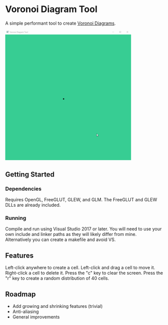# Voronoi Diagram Tool

A simple performant tool to create [Voronoi Diagrams](https://en.wikipedia.org/wiki/Voronoi_diagram). 

<img src="/images/animation.gif" alt="Animation" width="400">

## Getting Started
### Dependencies
Requires OpenGL, FreeGLUT, GLEW, and GLM. The FreeGLUT and GLEW DLLs are already included.

### Running
Compile and run using Visual Studio 2017 or later.  You will need to use your own include and linker paths as they will likely differ from mine. Alternatively you can create a makefile and avoid VS.

## Features

Left-click anywhere to create a cell. Left-click and drag a cell to move it. Right-click a cell to delete it. Press the "c" key to clear the screen. Press the "r" key to create a random distribution of 40 cells.

## Roadmap
- Add growing and shrinking features (trivial)
- Anti-aliasing
- General improvements
